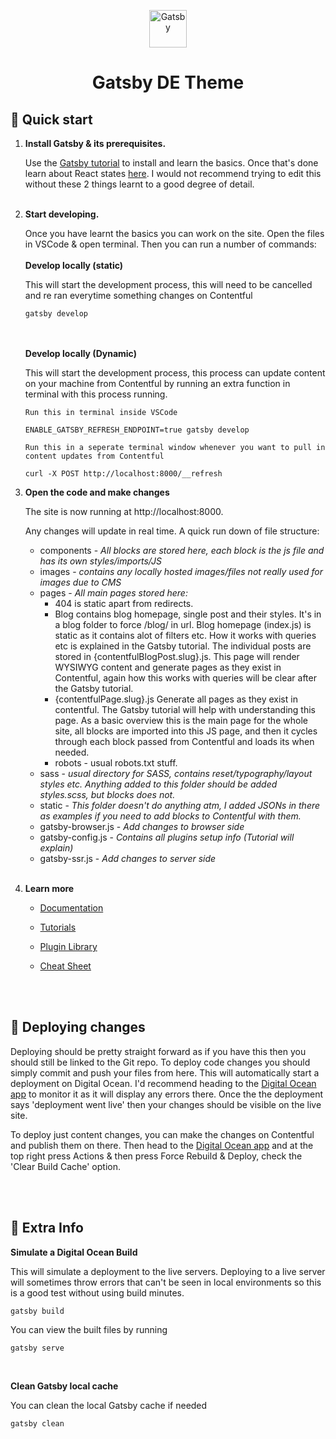 <p align="center">
  <a href="https://www.gatsbyjs.com/?utm_source=starter&utm_medium=readme&utm_campaign=minimal-starter">
    <img alt="Gatsby" src="https://www.gatsbyjs.com/Gatsby-Monogram.svg" width="60" />
  </a>
</p>
<h1 align="center">
  Gatsby DE Theme
</h1>

## 🚀 Quick start

1.  **Install Gatsby & its prerequisites.**

    Use the [Gatsby tutorial](https://www.gatsbyjs.com/docs/tutorial/) to install and learn the basics. Once that's done learn about React states [here](https://reactjs.org/docs/hooks-state.html). I would not recommend trying to edit this without these 2 things learnt to a good degree of detail.
    <br><br>

2.  **Start developing.**

    Once you have learnt the basics you can work on the site. Open the files in VSCode & open terminal. Then you can run a number of commands:
      <br><br>
      **Develop locally (static)**
      
      This will start the development process, this will need to be cancelled and re ran everytime something changes on Contentful

      ```shell
      gatsby develop
      ```

      <br><br>
      **Develop locally (Dynamic)**
      
      This will start the development process, this process can update content on your machine from Contentful by running an extra function in terminal with this process running.

      ```shell
      Run this in terminal inside VSCode

      ENABLE_GATSBY_REFRESH_ENDPOINT=true gatsby develop
      ```

       ```shell
      Run this in a seperate terminal window whenever you want to pull in content updates from Contentful
      
      curl -X POST http://localhost:8000/__refresh
      ```

3.  **Open the code and make changes**

    The site is now running at http://localhost:8000.

    Any changes will update in real time. A quick run down of file structure:

    * components - *All blocks are stored here, each block is the js file and has its own styles/imports/JS*
    * images - *contains any locally hosted images/files not really used for images due to CMS*
    * pages - *All main pages stored here:*
        * 404 is static apart from redirects.
        * Blog contains blog homepage, single post and their styles. It's in a blog folder to force /blog/ in url. Blog homepage (index.js) is static as it contains alot of filters etc. How it works with queries etc is explained in the Gatsby tutorial. The individual posts are stored in {contentfulBlogPost.slug}.js. This page will render WYSIWYG content and generate pages as they exist in Contentful, again how this works with queries will be clear after the Gatsby tutorial.
        * {contentfulPage.slug}.js Generate all pages as they exist in contentful. The Gatsby tutorial will help with understanding this page. As a basic overview this is the main page for the whole site, all blocks are imported into this JS page, and then it cycles through each block passed from Contentful and loads its when needed.
        * robots - usual robots.txt stuff.
    * sass - *usual directory for SASS, contains reset/typography/layout styles etc. Anything added to this folder should be added styles.scss, but blocks does not.*
    * static - *This folder doesn't do anything atm, I added JSONs in there as examples if you need to add blocks to Contentful with them.*
    * gatsby-browser.js - *Add changes to browser side*
    * gatsby-config.js - *Contains all plugins setup info (Tutorial will explain)*
    * gatsby-ssr.js - *Add changes to server side*
<br><br>

4.  **Learn more**

    - [Documentation](https://www.gatsbyjs.com/docs/?utm_source=starter&utm_medium=readme&utm_campaign=minimal-starter)

    - [Tutorials](https://www.gatsbyjs.com/tutorial/?utm_source=starter&utm_medium=readme&utm_campaign=minimal-starter)

    - [Plugin Library](https://www.gatsbyjs.com/plugins?utm_source=starter&utm_medium=readme&utm_campaign=minimal-starter)

    - [Cheat Sheet](https://www.gatsbyjs.com/docs/cheat-sheet/?utm_source=starter&utm_medium=readme&utm_campaign=minimal-starter)

<br><br>

## 🚀 Deploying changes

Deploying should be pretty straight forward as if you have this then you should still be linked to the Git repo. To deploy code changes you should simply commit and push your files from here. This will automatically start a deployment on Digital Ocean. I'd recommend heading to the [Digital Ocean app](https://cloud.digitalocean.com/apps/74ae4e4d-5cbb-462d-af44-9e317b22987b/overview) to monitor it as it will display any errors there. Once the the deployment says 'deployment went live' then your changes should be visible on the live site.

To deploy just content changes, you can make the changes on Contentful and publish them on there. Then head to the [Digital Ocean app](https://cloud.digitalocean.com/apps/74ae4e4d-5cbb-462d-af44-9e317b22987b/overview) and at the top right press Actions & then press Force Rebuild & Deploy, check the 'Clear Build Cache' option.

<br><br>

## 🚀 Extra Info

**Simulate a Digital Ocean Build**
  
This will simulate a deployment to the live servers. Deploying to a live server will sometimes throw errors that can't be seen in local environments so this is a good test without using build minutes.

```shell
gatsby build
```

You can view the built files by running

```shell
gatsby serve
```

<br>

**Clean Gatsby local cache**
  
You can clean the local Gatsby cache if needed

```shell
gatsby clean
```
